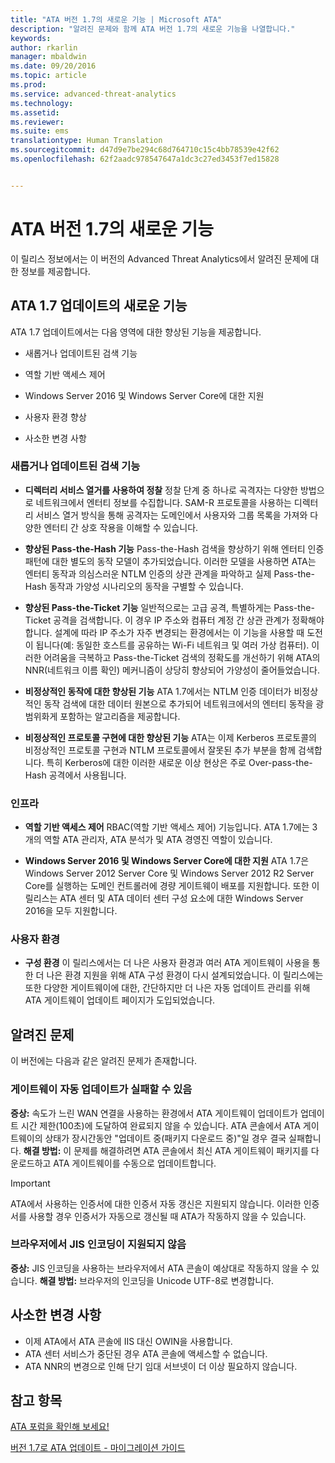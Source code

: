 ```yaml
---
title: "ATA 버전 1.7의 새로운 기능 | Microsoft ATA"
description: "알려진 문제와 함께 ATA 버전 1.7의 새로운 기능을 나열합니다."
keywords: 
author: rkarlin
manager: mbaldwin
ms.date: 09/20/2016
ms.topic: article
ms.prod: 
ms.service: advanced-threat-analytics
ms.technology: 
ms.assetid: 
ms.reviewer: 
ms.suite: ems
translationtype: Human Translation
ms.sourcegitcommit: d47d9e7be294c68d764710c15c4bb78539e42f62
ms.openlocfilehash: 62f2aadc978547647a1dc3c27ed3453f7ed15828


---
```


# ATA 버전 1.7의 새로운 기능
이 릴리스 정보에서는 이 버전의 Advanced Threat Analytics에서 알려진 문제에 대한 정보를 제공합니다.

## ATA 1.7 업데이트의 새로운 기능
ATA 1.7 업데이트에서는 다음 영역에 대한 향상된 기능을 제공합니다.

-   새롭거나 업데이트된 검색 기능

-   역할 기반 액세스 제어

-   Windows Server 2016 및 Windows Server Core에 대한 지원

-   사용자 환경 향상

-   사소한 변경 사항


### 새롭거나 업데이트된 검색 기능


- **디렉터리 서비스 열거를 사용하여 정찰** 정찰 단계 중 하나로 곡격자는 다양한 방법으로 네트워크에서 엔터티 정보를 수집합니다. SAM-R 프로토콜을 사용하는 디렉터리 서비스 열거 방식을 통해 공격자는 도메인에서 사용자와 그룹 목록을 가져와 다양한 엔터티 간 상호 작용을 이해할 수 있습니다. 

- **향상된 Pass-the-Hash 기능** Pass-the-Hash 검색을 향상하기 위해 엔터티 인증 패턴에 대한 별도의 동작 모델이 추가되었습니다. 이러한 모델을 사용하면 ATA는 엔터티 동작과 의심스러운 NTLM 인증의 상관 관계을 파악하고 실제 Pass-the-Hash 동작과 가양성 시나리오의 동작을 구별할 수 있습니다.

- **향상된 Pass-the-Ticket 기능** 일반적으로는 고급 공격, 특별하게는 Pass-the-Ticket 공격을 검색합니다. 이 경우 IP 주소와 컴퓨터 계정 간 상관 관계가 정확해야 합니다. 설계에 따라 IP 주소가 자주 변경되는 환경에서는 이 기능을 사용할 때 도전이 됩니다(예: 동일한 호스트를 공유하는 Wi-Fi 네트워크 및 여러 가상 컴퓨터). 이러한 어려움을 극복하고 Pass-the-Ticket 검색의 정확도를 개선하기 위해 ATA의 NNR(네트워크 이름 확인) 메커니즘이 상당히 향상되어 가양성이 줄어들었습니다.

- **비정상적인 동작에 대한 향상된 기능** ATA 1.7에서는 NTLM 인증 데이터가 비정상적인 동작 검색에 대한 데이터 원본으로 추가되어 네트워크에서의 엔터티 동작을 광범위화게 포함하는 알고리즘을 제공합니다. 

- **비정상적인 프로토콜 구현에 대한 향상된 기능** ATA는 이제 Kerberos 프로토콜의 비정상적인 프로토콜 구현과 NTLM 프로토콜에서 잘못된 추가 부분을 함께 검색합니다. 특히 Kerberos에 대한 이러한 새로운 이상 현상은 주로 Over-pass-the-Hash 공격에서 사용됩니다.


### 인프라

- **역할 기반 액세스 제어** RBAC(역할 기반 액세스 제어) 기능입니다. ATA 1.7에는 3개의 역할 ATA 관리자, ATA 분석가 및 ATA 경영진 역할이 있습니다.

- **Windows Server 2016 및 Windows Server Core에 대한 지원** ATA 1.7은 Windows Server 2012 Server Core 및 Windows Server 2012 R2 Server Core를 실행하는 도메인 컨트롤러에 경량 게이트웨이 배포를 지원합니다. 또한 이 릴리스는 ATA 센터 및 ATA 데이터 센터 구성 요소에 대한 Windows Server 2016을 모두 지원합니다.

### 사용자 환경
- **구성 환경** 이 릴리스에서는 더 나은 사용자 환경과 여러 ATA 게이트웨이 사용을 통한 더 나은 환경 지원을 위해 ATA 구성 환경이 다시 설계되었습니다. 이 릴리스에는 또한 다양한 게이트웨이에 대한, 간단하지만 더 나은 자동 업데이트 관리를 위해 ATA 게이트웨이 업데이트 페이지가 도입되었습니다.

## 알려진 문제
이 버전에는 다음과 같은 알려진 문제가 존재합니다.

### 게이트웨이 자동 업데이트가 실패할 수 있음
**증상:** 속도가 느린 WAN 연결을 사용하는 환경에서 ATA 게이트웨이 업데이트가 업데이트 시간 제한(100초)에 도달하여 완료되지 않을 수 있습니다.
ATA 콘솔에서 ATA 게이트웨이의 상태가 장시간동안 "업데이트 중(패키지 다운로드 중)"일 경우 결국 실패합니다.
**해결 방법:** 이 문제를 해결하려면 ATA 콘솔에서 최신 ATA 게이트웨이 패키지를 다운로드하고 ATA 게이트웨이를 수동으로 업데이트합니다.

 > [!IMPORTANT]
 ATA에서 사용하는 인증서에 대한 인증서 자동 갱신은 지원되지 않습니다. 이러한 인증서를 사용할 경우 인증서가 자동으로 갱신될 때 ATA가 작동하지 않을 수 있습니다. 

### 브라우저에서 JIS 인코딩이 지원되지 않음
**증상:** JIS 인코딩을 사용하는 브라우저에서 ATA 콘솔이 예상대로 작동하지 않을 수 있습니다. **해결 방법:** 브라우저의 인코딩을 Unicode UTF-8로 변경합니다.
 
## 사소한 변경 사항

- 이제 ATA에서 ATA 콘솔에 IIS 대신 OWIN을 사용합니다.
- ATA 센터 서비스가 중단된 경우 ATA 콘솔에 액세스할 수 없습니다.
- ATA NNR의 변경으로 인해 단기 임대 서브넷이 더 이상 필요하지 않습니다.

## 참고 항목
[ATA 포럼을 확인해 보세요!](https://social.technet.microsoft.com/Forums/security/home?forum=mata)

[버전 1.7로 ATA 업데이트 - 마이그레이션 가이드](ata-update-1.7-migration-guide.md)




<!--HONumber=Sep16_HO4-->


